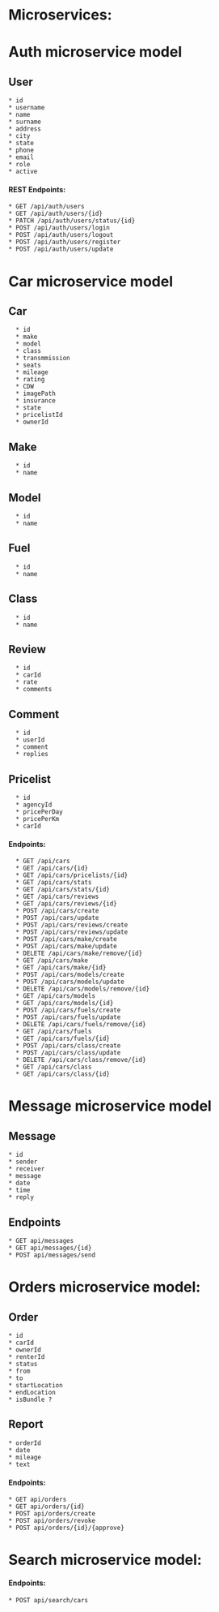 # Microservices:

# Auth microservice model
  ## User
    * id
    * username
    * name
    * surname
    * address
    * city
    * state
    * phone
    * email
    * role
    * active
  #### REST Endpoints:
    * GET /api/auth/users
    * GET /api/auth/users/{id}
    * PATCH /api/auth/users/status/{id}
    * POST /api/auth/users/login
    * POST /api/auth/users/logout
    * POST /api/auth/users/register
    * POST /api/auth/users/update
 # Car microservice model
   ## Car
      * id
      * make
      * model
      * class
      * transmmission
      * seats
      * mileage
      * rating 
      * CDW
      * imagePath
      * insurance
      * state
      * pricelistId
      * ownerId
   ## Make
      * id
      * name
   ## Model
      * id
      * name
   ## Fuel
      * id
      * name
   ## Class
      * id
      * name
   ## Review
      * id 
      * carId
      * rate
      * comments
   ## Comment
      * id
      * userId
      * comment
      * replies
   ## Pricelist
      * id
      * agencyId
      * pricePerDay
      * pricePerKm
      * carId
   #### Endpoints:
      * GET /api/cars
      * GET /api/cars/{id}
      * GET /api/cars/pricelists/{id}
      * GET /api/cars/stats
      * GET /api/cars/stats/{id}
      * GET /api/cars/reviews
      * GET /api/cars/reviews/{id}
      * POST /api/cars/create
      * POST /api/cars/update
      * POST /api/cars/reviews/create
      * POST /api/cars/reviews/update
      * POST /api/cars/make/create
      * POST /api/cars/make/update
      * DELETE /api/cars/make/remove/{id}
      * GET /api/cars/make
      * GET /api/cars/make/{id}
      * POST /api/cars/models/create
      * POST /api/cars/models/update
      * DELETE /api/cars/models/remove/{id}
      * GET /api/cars/models
      * GET /api/cars/models/{id}
      * POST /api/cars/fuels/create
      * POST /api/cars/fuels/update
      * DELETE /api/cars/fuels/remove/{id}
      * GET /api/cars/fuels
      * GET /api/cars/fuels/{id}
      * POST /api/cars/class/create
      * POST /api/cars/class/update
      * DELETE /api/cars/class/remove/{id}
      * GET /api/cars/class
      * GET /api/cars/class/{id}
  # Message microservice model
   ## Message
    * id
    * sender
    * receiver
    * message
    * date
    * time
    * reply
   ## Endpoints
    * GET api/messages
    * GET api/messages/{id}
    * POST api/messages/send
  # Orders microservice model:
   ## Order
    * id
    * carId
    * ownerId
    * renterId
    * status
    * from
    * to
    * startLocation
    * endLocation
    * isBundle ?
   ## Report
    * orderId 
    * date
    * mileage
    * text
  #### Endpoints:
    * GET api/orders
    * GET api/orders/{id}
    * POST api/orders/create
    * POST api/orders/revoke
    * POST api/orders/{id}/{approve}
 # Search microservice model: 
  #### Endpoints: 
    * POST api/search/cars
